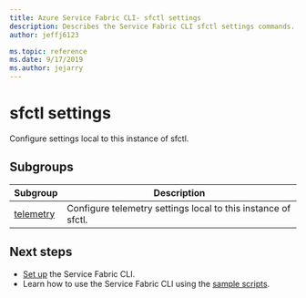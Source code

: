 ```yaml
---	
title: Azure Service Fabric CLI- sfctl settings 
description: Describes the Service Fabric CLI sfctl settings commands.	
author: jeffj6123

ms.topic: reference	
ms.date: 9/17/2019
ms.author: jejarry	
---	
```


# sfctl settings
Configure settings local to this instance of sfctl.

## Subgroups
|Subgroup|Description|
| --- | --- |
| [telemetry](service-fabric-sfctl-settings-telemetry.md) | Configure telemetry settings local to this instance of sfctl. |


## Next steps	
- [Set up](service-fabric-cli.md) the Service Fabric CLI.	
- Learn how to use the Service Fabric CLI using the [sample scripts](/azure/service-fabric/scripts/sfctl-upgrade-application).